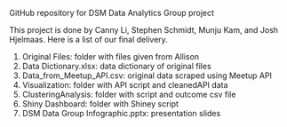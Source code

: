 GitHub repository for DSM Data Analytics Group project

This project is done by Canny Li, Stephen Schmidt, Munju Kam, and Josh Hjelmaas.
Here is a list of our final delivery.

1) Original Files:            folder with files given from Allison
2) Data Dictionary.xlsx:      data dictionary of original files
3) Data_from_Meetup_API.csv:  original data scraped using Meetup API
4) Visualization:             folder with API script and cleanedAPI data
5) ClusteringAnalysis:        folder with script and outcome csv file 
6) Shiny Dashboard:           folder with Shiney script
7) DSM Data Group Infographic.pptx:     presentation slides

